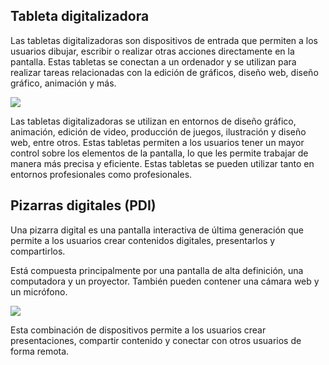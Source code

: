 ## Tableta digitalizadora

Las tabletas digitalizadoras son dispositivos de entrada que permiten a los usuarios dibujar, escribir o realizar otras acciones directamente en la pantalla. Estas tabletas se conectan a un ordenador y se utilizan para realizar tareas relacionadas con la edición de gráficos, diseño web, diseño gráfico, animación y más.

![](img/UD%2010%20-%20Perif%C3%A9ricos%20%28tema%20completo%29101.png)

Las tabletas digitalizadoras se utilizan en entornos de diseño gráfico, animación, edición de video, producción de juegos, ilustración y diseño web, entre otros. Estas tabletas permiten a los usuarios tener un mayor control sobre los elementos de la pantalla, lo que les permite trabajar de manera más precisa y eficiente. Estas tabletas se pueden utilizar tanto en entornos profesionales como profesionales.

## Pizarras digitales (PDI)

Una pizarra digital es una pantalla interactiva de última generación que permite a los usuarios crear contenidos digitales, presentarlos y compartirlos. 

Está compuesta principalmente por una pantalla de alta definición, una computadora y un proyector. También pueden contener una cámara web y un micrófono.

![](img/2022-12-04-22-21-02.png)

Esta combinación de dispositivos permite a los usuarios crear presentaciones, compartir contenido y conectar con otros usuarios de forma remota.
